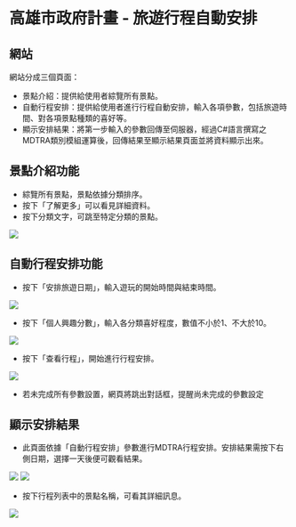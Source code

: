 
# 高雄市政府計畫 - 旅遊行程自動安排

## 網站
網站分成三個頁面：
* 景點介紹：提供給使用者綜覽所有景點。
* 自動行程安排：提供給使用者進行行程自動安排，輸入各項參數，包括旅遊時間、對各項景點種類的喜好等。
* 顯示安排結果：將第一步輸入的參數回傳至伺服器，經過C#語言撰寫之MDTRA類別模組運算後，回傳結果至顯示結果頁面並將資料顯示出來。

## 景點介紹功能
* 綜覽所有景點，景點依據分類排序。
* 按下「了解更多」可以看見詳細資料。
* 按下分類文字，可跳至特定分類的景點。

![](https://lh5.googleusercontent.com/wapy9RrxSpzfqERx3fK6LJVVXOtj1gefav63NdKWllNcS3hH7M45rCosFpcQeIMIQF1KVpbvGEB8dQE=w1920-h950-rw)

## 自動行程安排功能
* 按下「安排旅遊日期」，輸入遊玩的開始時間與結束時間。

![](https://lh4.googleusercontent.com/vgBseQX61izBP7-ewfyIDSqvHBb0PIkYXK348Nu0yloAJgRx9sJzZPCRlSUUw7c-mwhVB70Fxjj_4A8=w1920-h950)
* 按下「個人興趣分數」，輸入各分類喜好程度，數值不小於1、不大於10。

![](https://lh5.googleusercontent.com/ZPM44tz6xwc3RouzyyNrx3d80LsSjbj8hGT5i3v9IXILP1f6GZ7O0atb2ozIdZHYOkaxLnYgeMFa0RI=w1920-h950)
* 按下「查看行程」，開始進行行程安排。

![](https://lh6.googleusercontent.com/YVis5xbgW7IIrG2W08KlgNtBU_X_svMZw83Xqr08HINW2LcxuVuWtsgnRCT5XMQB188Sb5L9yZi25l0=w1920-h950)
* 若未完成所有參數設置，網頁將跳出對話框，提醒尚未完成的參數設定

## 顯示安排結果
* 此頁面依據「自動行程安排」參數進行MDTRA行程安排。安排結果需按下右側日期，選擇一天後便可觀看結果。

![](https://lh5.googleusercontent.com/MV5krqz0oRLrYwOdHbb1CrLyHE_V8yx8U7oL9tF0F3q0a78KxdF3erkbbgcgd2f332oolRE-6djIeGA=w1920-h950)
![](https://lh3.googleusercontent.com/coTBBKcigHmz7dpv-H8RNY-4BPO5sYZ4VOS9FQVlMQ-hWxGdUtdb-aXNTVa8ah5P3HKCXjhgxEDpTck=w1920-h950)
* 按下行程列表中的景點名稱，可看其詳細訊息。

![](https://lh4.googleusercontent.com/r7hiWLuscdzQ7hptHLiKmoWVINqRhc5OgQVO-_TDowDAMs0c6IbOxKPPpCvcfAY-lHOnDMNwT-2vctM=w1920-h950-rw)

